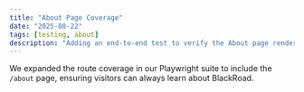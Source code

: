 ```yaml
---
title: "About Page Coverage"
date: "2025-08-22"
tags: [testing, about]
description: "Adding an end-to-end test to verify the About page renders correctly."
---
```


We expanded the route coverage in our Playwright suite to include the `/about` page, ensuring visitors can always learn about BlackRoad.
